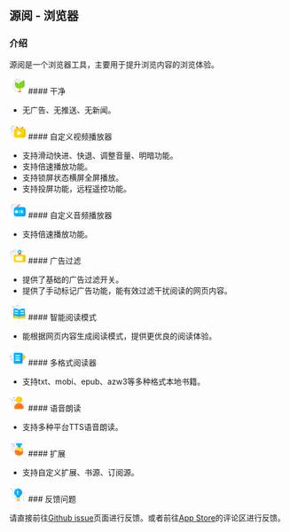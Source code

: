 ## 源阅 - 浏览器

### 介绍

源阅是一个浏览器工具，主要用于提升浏览内容的浏览体验。

<img src="images/成长.svg" alt="drawing" height="30"/>
#### 干净 

* 无广告、无推送、无新闻。

<img src="images/直播.svg" alt="drawing" height="30"/>
#### 自定义视频播放器

* 支持滑动快进、快退、调整音量、明暗功能。
* 支持倍速播放功能。
* 支持锁屏状态横屏全屏播放。
* 支持投屏功能，远程遥控功能。

<img src="images/电台.svg" alt="drawing" height="30"/>
#### 自定义音频播放器

* 支持倍速播放功能。

<img src="images/黑板.svg" alt="drawing" height="30"/>
#### 广告过滤

* 提供了基础的广告过滤开关。
* 提供了手动标记广告功能，能有效过滤干扰阅读的网页内容。

<img src="images/书籍.svg" alt="drawing" height="30"/>
#### 智能阅读模式

* 能根据网页内容生成阅读模式，提供更优良的阅读体验。

<img src="images/课单.svg" alt="drawing" height="30"/>
#### 多格式阅读器

* 支持txt、mobi、epub、azw3等多种格式本地书籍。

<img src="images/个人中心.svg" alt="drawing" height="30"/>
#### 语音朗读

* 支持多种平台TTS语音朗读。

<img src="images/化学.svg" alt="drawing" height="30"/>
#### 扩展

* 支持自定义扩展、书源、订阅源。

<img src="images/方法.svg" alt="drawing" height="30"/>
### 反馈问题

请直接前往[Github issue](https://github.com/iSourceBrowser/iSourceBrowser.github.io/issues)页面进行反馈。或者前往[App Store]()的评论区进行反馈。

<script src="http://code.jquery.com/jquery-1.4.2.min.js"></script> <script> var x = document.getElementsByClassName("site-footer-credits"); setTimeout(() => { x[0].remove(); }, 10); </script>
